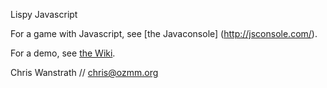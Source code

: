 Lispy Javascript

For a game with Javascript, see [the Javaconsole] (http://jsconsole.com/).

For a demo, see [the Wiki](http://github.com/defunkt/jasper/wikis).

Chris Wanstrath // chris@ozmm.org